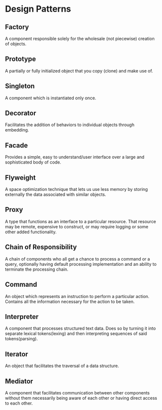 # Design Patterns

## Factory

A component responsible solely for the wholesale (not piecewise) creation of objects.

## Prototype

A partially or fully initialized object that you copy (clone) and make use of.

## Singleton

A component which is instantiated only once.

## Decorator

Facilitates the addition of behaviors to individual objects through embedding.

## Facade

Provides a simple, easy to understand/user interface over a large and sophisticated body of code.

## Flyweight

A space optimization technique that lets us use less memory by storing externally the data associated with similar objects.

## Proxy

A type that functions as an interface to a particular resource. That resource may be remote, expensive to construct, or may require logging or some other added functionality.

## Chain of Responsibility

A chain of components who all get a chance to process a command or a query, optionally having default processing implementation and an ability to terminate the processing chain.

## Command

An object which represents an instruction to perform a particular action. Contains all the information necessary for the action to be taken.

## Interpreter

A component that processes structured text data. Does so by turning it into separate lexical tokens(lexing) and then interpreting sequences of said tokens(parsing).

## Iterator

An object that facilitates the traversal of a data structure.

## Mediator

A component that facilitates communication between other components without them necessarily being aware of each other or having direct access to each other.
